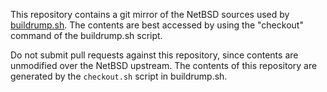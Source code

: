 This repository contains a git mirror of the NetBSD sources used by
[buildrump.sh](https://github.com/anttikantee/buildrump.sh).  The contents
are best accessed by using the "checkout" command of the buildrump.sh
script.

Do not submit pull requests against this repository, since contents are
unmodified over the NetBSD upstream.  The contents of this repository
are generated by the `checkout.sh` script in buildrump.sh.
